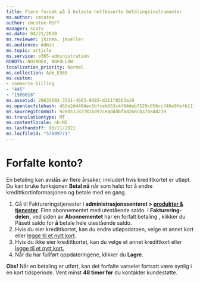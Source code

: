 ```yaml
---
title: Flere forsøk på å belaste nettbaserte betalingsinstrumenter
ms.author: cmcatee
author: cmcatee-MSFT
manager: scotv
ms.date: 04/21/2020
ms.reviewer: jkinma, jmueller
ms.audience: Admin
ms.topic: article
ms.service: o365-administration
ROBOTS: NOINDEX, NOFOLLOW
localization_priority: Normal
ms.collection: Adm_O365
ms.custom:
- commerce_billing
- "445"
- "1500018"
ms.assetid: 29635602-3521-4663-9d85-d111f85b3a19
ms.openlocfilehash: d65e2d4404ec6bfceb653c4f04deb7529c056cc746e9fefb113cdc1fd16261b1
ms.sourcegitcommit: 920051182781bd97ce4d4d6fbd268cb37b84d239
ms.translationtype: MT
ms.contentlocale: nb-NO
ms.lasthandoff: 08/11/2021
ms.locfileid: "57889771"
---
```

# <a name="past-due-account"></a>Forfalte konto?

En betaling kan avslås av flere årsaker, inkludert hvis kredittkortet er utløpt. Du kan bruke funksjonen **Betal nå** når som helst for å endre kredittkortinformasjonen og betale med en gang.

1. Gå til Faktureringstjenester i **administrasjonssenteret > [produkter & tjenester](https://go.microsoft.com/fwlink/p/?linkid=842054)**.
Finn abonnementet med utestående saldo. I **Fakturering-delen,** ved siden av **Abonnementet** har en forfalt betaling , klikker du Påsett saldo for **å** betale hele utestående saldo.
2. Hvis du eier kredittkortet, kan du endre utløpsdatoen, velge et annet kort eller [legge til et nytt kort](https://docs.microsoft.com/microsoft-365/commerce/billing-and-payments/manage-payment-methods).
3. Hvis du ikke eier kredittkortet, kan du velge et annet kredittkort eller [legge til et nytt kort.](https://docs.microsoft.com/microsoft-365/commerce/billing-and-payments/manage-payment-methods)
4. Når du har fullført oppdateringene, klikker du **Lagre**.

**Obs!** Når en betaling er utført, kan det forfalte varselet fortsatt være synlig i en kort tidsperiode. Vent minst **48 timer før** du kontakter kundestøtte.
